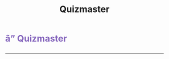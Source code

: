 ﻿---
lang: en-US
title: Quizmaster
prev: Lich
next: Shocker
---

# <font color=#8464bc>â” <b>Quizmaster</b></font> <Badge text="Experimental" type="tip" vertical="middle"/>
---


